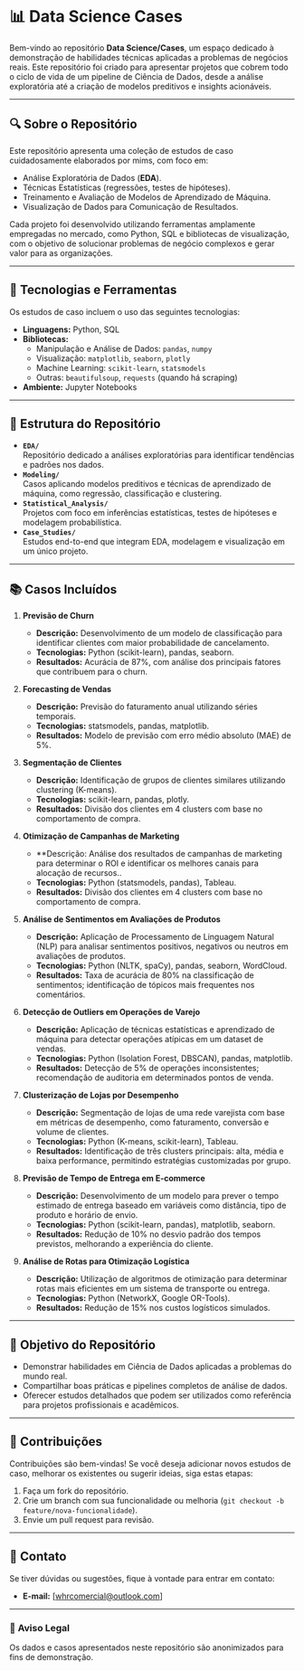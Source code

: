 # 📊 **Data Science Cases**  

Bem-vindo ao repositório **Data Science/Cases**, um espaço dedicado à demonstração de habilidades técnicas aplicadas a problemas de negócios reais. Este repositório foi criado para apresentar projetos que cobrem todo o ciclo de vida de um pipeline de Ciência de Dados, desde a análise exploratória até a criação de modelos preditivos e insights acionáveis.  

---

## 🔍 **Sobre o Repositório**  

Este repositório apresenta uma coleção de estudos de caso cuidadosamente elaborados por mims, com foco em:  
- Análise Exploratória de Dados (**EDA**).  
- Técnicas Estatísticas (regressões, testes de hipóteses).  
- Treinamento e Avaliação de Modelos de Aprendizado de Máquina.  
- Visualização de Dados para Comunicação de Resultados.  

Cada projeto foi desenvolvido utilizando ferramentas amplamente empregadas no mercado, como Python, SQL e bibliotecas de visualização, com o objetivo de solucionar problemas de negócio complexos e gerar valor para as organizações.  

---

## 🚀 **Tecnologias e Ferramentas**  

Os estudos de caso incluem o uso das seguintes tecnologias:  
- **Linguagens:** Python, SQL  
- **Bibliotecas:**  
  - Manipulação e Análise de Dados: `pandas`, `numpy`  
  - Visualização: `matplotlib`, `seaborn`, `plotly`  
  - Machine Learning: `scikit-learn`, `statsmodels`  
  - Outras: `beautifulsoup`, `requests` (quando há scraping)  
- **Ambiente:** Jupyter Notebooks  

---

## 📂 **Estrutura do Repositório**  

- **`EDA/`**  
  Repositório dedicado a análises exploratórias para identificar tendências e padrões nos dados.  
- **`Modeling/`**  
  Casos aplicando modelos preditivos e técnicas de aprendizado de máquina, como regressão, classificação e clustering.  
- **`Statistical_Analysis/`**  
  Projetos com foco em inferências estatísticas, testes de hipóteses e modelagem probabilística.  
- **`Case_Studies/`**  
  Estudos end-to-end que integram EDA, modelagem e visualização em um único projeto.  

---

## 📚 **Casos Incluídos**  

1. **Previsão de Churn**  
   - **Descrição:** Desenvolvimento de um modelo de classificação para identificar clientes com maior probabilidade de cancelamento.  
   - **Tecnologias:** Python (scikit-learn), pandas, seaborn.  
   - **Resultados:** Acurácia de 87%, com análise dos principais fatores que contribuem para o churn.  

2. **Forecasting de Vendas**  
   - **Descrição:** Previsão do faturamento anual utilizando séries temporais.  
   - **Tecnologias:** statsmodels, pandas, matplotlib.  
   - **Resultados:** Modelo de previsão com erro médio absoluto (MAE) de 5%.  

3. **Segmentação de Clientes**  
   - **Descrição:** Identificação de grupos de clientes similares utilizando clustering (K-means).  
   - **Tecnologias:** scikit-learn, pandas, plotly.  
   - **Resultados:** Divisão dos clientes em 4 clusters com base no comportamento de compra.
  
4. **Otimização de Campanhas de Marketing**  
   - **Descrição: Análise dos resultados de campanhas de marketing para determinar o ROI e identificar os melhores canais para alocação de recursos..  
   - **Tecnologias:** Python (statsmodels, pandas), Tableau.  
   - **Resultados:** Divisão dos clientes em 4 clusters com base no comportamento de compra.  

5. **Análise de Sentimentos em Avaliações de Produtos**  
   - **Descrição:** Aplicação de Processamento de Linguagem Natural (NLP) para analisar sentimentos positivos, negativos ou neutros em avaliações de produtos.  
   - **Tecnologias:** Python (NLTK, spaCy), pandas, seaborn, WordCloud.  
   - **Resultados:** Taxa de acurácia de 80% na classificação de sentimentos; identificação de tópicos mais frequentes nos comentários.

6. **Detecção de Outliers em Operações de Varejo**  
   - **Descrição:** Aplicação de técnicas estatísticas e aprendizado de máquina para detectar operações atípicas em um dataset de vendas.  
   - **Tecnologias:** Python (Isolation Forest, DBSCAN), pandas, matplotlib.  
   - **Resultados:** Detecção de 5% de operações inconsistentes; recomendação de auditoria em determinados pontos de venda.

7. **Clusterização de Lojas por Desempenho**  
   - **Descrição:** Segmentação de lojas de uma rede varejista com base em métricas de desempenho, como faturamento, conversão e volume de clientes.  
   - **Tecnologias:** Python (K-means, scikit-learn), Tableau.  
   - **Resultados:** Identificação de três clusters principais: alta, média e baixa performance, permitindo estratégias customizadas por grupo.  

8. **Previsão de Tempo de Entrega em E-commerce**  
   - **Descrição:** Desenvolvimento de um modelo para prever o tempo estimado de entrega baseado em variáveis como distância, tipo de produto e horário de envio.  
   - **Tecnologias:** Python (scikit-learn, pandas), matplotlib, seaborn.  
   - **Resultados:** Redução de 10% no desvio padrão dos tempos previstos, melhorando a experiência do cliente.

9. **Análise de Rotas para Otimização Logística**  
   - **Descrição:** Utilização de algoritmos de otimização para determinar rotas mais eficientes em um sistema de transporte ou entrega.  
   - **Tecnologias:** Python (NetworkX, Google OR-Tools).  
   - **Resultados:** Redução de 15% nos custos logísticos simulados.
             
---

## 🎯 **Objetivo do Repositório**  

- Demonstrar habilidades em Ciência de Dados aplicadas a problemas do mundo real.  
- Compartilhar boas práticas e pipelines completos de análise de dados.  
- Oferecer estudos detalhados que podem ser utilizados como referência para projetos profissionais e acadêmicos.  

---

## 🤝 **Contribuições**  

Contribuições são bem-vindas! Se você deseja adicionar novos estudos de caso, melhorar os existentes ou sugerir ideias, siga estas etapas:  
1. Faça um fork do repositório.  
2. Crie um branch com sua funcionalidade ou melhoria (`git checkout -b feature/nova-funcionalidade`).  
3. Envie um pull request para revisão.  

---

## 📧 **Contato**  

Se tiver dúvidas ou sugestões, fique à vontade para entrar em contato:  
- **E-mail:** [whrcomercial@outlook.com] 

---

### 🚨 **Aviso Legal**  
Os dados e casos apresentados neste repositório são anonimizados para fins de demonstração.  
